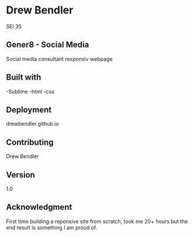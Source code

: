 # Drew Bendler 
SEI 35

## Gener8 - Social Media 

Social media consultant responsiv webpage


## Built with

-Sublime
	-html
	-css


## Deployment 

drewbendler.github.io

## Contributing 

Drew Bendler

## Version 

1.0

## Acknowledgment 

First time building a reponsive site from scratch, took me 20+ hours but the end result is something I am proud of.
